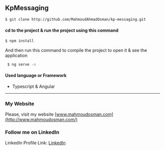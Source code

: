 ## KpMessaging

```bash
$ git clone http://github.com/MahmoudAhmadOsman/kp-messaging.git
```

#### cd to the project & run the project using this command
```bash
$ npm install    
```
And then run this command to compile the project to open it & see the application

```bash
 $ ng serve -o    
```


#### Used language or Framework
 - Typescript & Angular


________________________________________________________

### My Website

Please, visit my website
[www.mahmoudosman.com](http://www.mahmoudosman.com/)


### Follow me on LinkedIn

LinkedIn Profile Link: [LinkedIn](https://www.linkedin.com/in/mahmoudaoman/) 